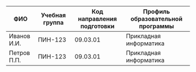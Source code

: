 | ФИО | Учебная группа | Код направления подготовки | Профиль образовательной программы |
|---|---|---|---|
| Иванов И.И. | ПИН-123 | 09.03.01 | Прикладная информатика |
| Петров П.П. | ПИН-123 | 09.03.01 | Прикладная информатика |
